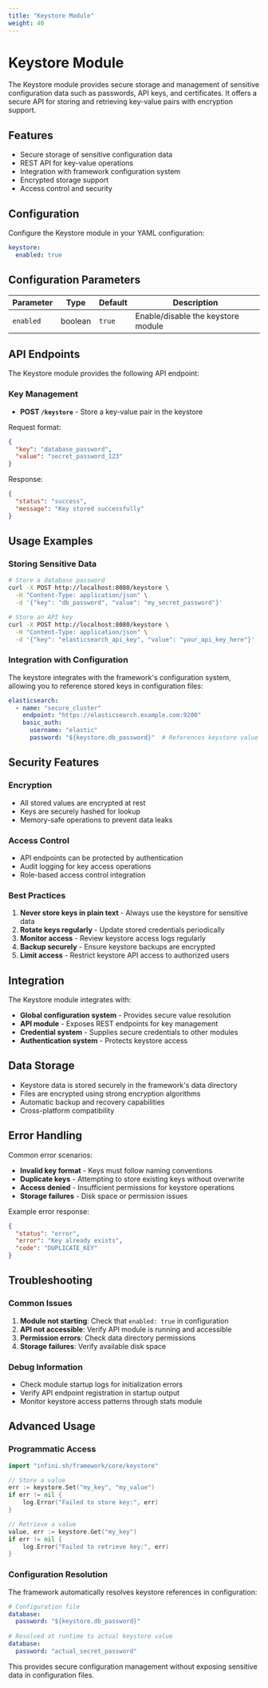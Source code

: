 ```yaml
---
title: "Keystore Module"
weight: 40
---
```


# Keystore Module

The Keystore module provides secure storage and management of sensitive configuration data such as passwords, API keys, and certificates. It offers a secure API for storing and retrieving key-value pairs with encryption support.

## Features

- Secure storage of sensitive configuration data
- REST API for key-value operations
- Integration with framework configuration system
- Encrypted storage support
- Access control and security

## Configuration

Configure the Keystore module in your YAML configuration:

```yaml
keystore:
  enabled: true
```

## Configuration Parameters

| Parameter | Type | Default | Description |
|-----------|------|---------|-------------|
| `enabled` | boolean | `true` | Enable/disable the keystore module |

## API Endpoints

The Keystore module provides the following API endpoint:

### Key Management

- **POST `/keystore`** - Store a key-value pair in the keystore

Request format:
```json
{
  "key": "database_password", 
  "value": "secret_password_123"
}
```

Response:
```json
{
  "status": "success",
  "message": "Key stored successfully"
}
```

## Usage Examples

### Storing Sensitive Data

```bash
# Store a database password
curl -X POST http://localhost:8080/keystore \
  -H "Content-Type: application/json" \
  -d '{"key": "db_password", "value": "my_secret_password"}'

# Store an API key
curl -X POST http://localhost:8080/keystore \
  -H "Content-Type: application/json" \
  -d '{"key": "elasticsearch_api_key", "value": "your_api_key_here"}'
```

### Integration with Configuration

The keystore integrates with the framework's configuration system, allowing you to reference stored keys in configuration files:

```yaml
elasticsearch:
  - name: "secure_cluster"
    endpoint: "https://elasticsearch.example.com:9200"
    basic_auth:
      username: "elastic"
      password: "${keystore.db_password}"  # References keystore value
```

## Security Features

### Encryption
- All stored values are encrypted at rest
- Keys are securely hashed for lookup
- Memory-safe operations to prevent data leaks

### Access Control
- API endpoints can be protected by authentication
- Audit logging for key access operations
- Role-based access control integration

### Best Practices
1. **Never store keys in plain text** - Always use the keystore for sensitive data
2. **Rotate keys regularly** - Update stored credentials periodically
3. **Monitor access** - Review keystore access logs regularly
4. **Backup securely** - Ensure keystore backups are encrypted
5. **Limit access** - Restrict keystore API access to authorized users

## Integration

The Keystore module integrates with:

- **Global configuration system** - Provides secure value resolution
- **API module** - Exposes REST endpoints for key management
- **Credential system** - Supplies secure credentials to other modules
- **Authentication system** - Protects keystore access

## Data Storage

- Keystore data is stored securely in the framework's data directory
- Files are encrypted using strong encryption algorithms
- Automatic backup and recovery capabilities
- Cross-platform compatibility

## Error Handling

Common error scenarios:

- **Invalid key format** - Keys must follow naming conventions
- **Duplicate keys** - Attempting to store existing keys without overwrite
- **Access denied** - Insufficient permissions for keystore operations
- **Storage failures** - Disk space or permission issues

Example error response:
```json
{
  "status": "error",
  "error": "Key already exists",
  "code": "DUPLICATE_KEY"
}
```

## Troubleshooting

### Common Issues

1. **Module not starting**: Check that `enabled: true` in configuration
2. **API not accessible**: Verify API module is running and accessible
3. **Permission errors**: Check data directory permissions
4. **Storage failures**: Verify available disk space

### Debug Information

- Check module startup logs for initialization errors
- Verify API endpoint registration in startup output
- Monitor keystore access patterns through stats module

## Advanced Usage

### Programmatic Access

```go
import "infini.sh/framework/core/keystore"

// Store a value
err := keystore.Set("my_key", "my_value")
if err != nil {
    log.Error("Failed to store key:", err)
}

// Retrieve a value
value, err := keystore.Get("my_key")
if err != nil {
    log.Error("Failed to retrieve key:", err)
}
```

### Configuration Resolution

The framework automatically resolves keystore references in configuration:

```yaml
# Configuration file
database:
  password: "${keystore.db_password}"
  
# Resolved at runtime to actual keystore value
database:
  password: "actual_secret_password"
```

This provides secure configuration management without exposing sensitive data in configuration files.